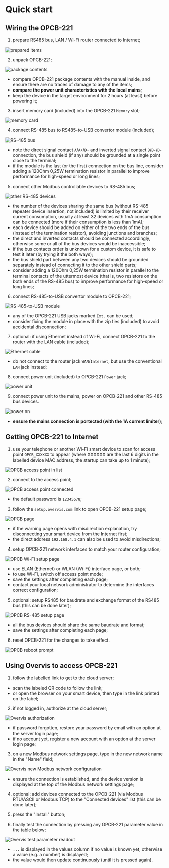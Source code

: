 # Quick start

## Wiring the OPCB-221

1. prepare RS485 bus, LAN / Wi-Fi router connected to Internet;

![prepared items](./images/start11.png)

2. unpack OPCB-221;

![package contents](./images/start12.png)

- compare OPCB-221 package contents with the manual inside, and ensure there are
  no traces of damage to any of the items;
- **compare the power unit characteristics with the local mains**;
- keep the device in the target environment for 2 hours (at least) before
  powering it;

3. insert memory card (included) into the OPCB-221 `Memory` slot;

![memory card](./images/start13.png)

4. connect RS-485 bus to RS485-to-USB convertor module (included);

![RS-485 bus](./images/start14.png)

- note the direct signal contact `A`/`A+`/`D+` and inverted signal contact
  `B`/`B-`/`D-` connection, the bus shield (if any) should be grounded at a
  single point close to the terminal;
- if the module is the last (or the first) connection on the bus line, consider
  adding a 120Ohm 0,25W termination resistor in parallel to improve performance
  for high-speed or long lines;

5. connect other Modbus controllable devices to RS-485 bus;

![other RS-485 devices](./images/start15.png)

- the number of the devices sharing the same bus (without RS-485 repeater device
  insertion, not included) is limited by their receiver current consumption,
  usually at least 32 devices with 1mA consumption can be connected (more if
  their consumption is less than 1mA);
- each device should be added on either of the two ends of the bus (instead of
  the termination resistor), avoiding junctions and branches;
- the direct and inverted contacts should be connected accordingly, otherwise
  some or all of the bus devices would be inaccessible;
- if the bus contacts order is unknown for a custom device, it is safe to test
  it later (by trying it the both ways);
- the bus shield part between any two devices should be grounded separately
  instead of connecting it to the other shield parts;
- consider adding a 120Ohm 0,25W termination resistor in parallel to the
  terminal contacts of the uttermost device (that is, two resistors on the both
  ends of the RS-485 bus) to improve performance for high-speed or long lines;

6. connect RS-485-to-USB convertor module to OPCB-221;

![RS-485-to-USB module](./images/start16.png)

- any of the OPCB-221 USB jacks marked `Ext.` can be used;
- consider fixing the module in place with the zip ties (included) to avoid
  accidental disconnection;

7. optional: if using Ethernet instead of Wi-Fi, connect OPCB-221 to the router
   with the LAN cable (included);

![Ethernet cable](./images/start17.png)

- do not connect to the router jack `WAN`/`Internet`, but use the conventional
  `LAN` jack instead;

8. connect power unit (included) to OPCB-221 `Power` jack;

![power unit](./images/start18.png)

9. connect power unit to the mains, power on OPCB-221 and other RS-485 bus
   devices.

![power on](./images/start19.png)

- **ensure the mains connection is portected (with the 1A current limiter)**;

## Getting OPCB-221 to Internet

1. use your telephone or another Wi-Fi smart device to scan for access point
   `OPCB_XXXXXX` to appear (where XXXXXX are the last 6 digits in the labelled
   device MAC address, the startup can take up to 1 minute);

![OPCB access point in list](./images/start21.png)

2. connect to the access point;

![OPCB access point connected](./images/start22.png)

- the default password is `12345678`;

3. follow the `setup.overvis.com` link to open OPCB-221 setup page;

![OPCB page](./images/start23.png)

- if the warning page opens with misdirection explanation, try disconnecting
  your smart device from the Internet first;
- the direct address `192.168.4.1` can also be used to avoid misdirections;

4. setup OPCB-221 network interfaces to match your router configuration;

![OPCB Wi-Fi setup page](./images/start24.png)

- use ELAN (Ethernet) or WLAN (Wi-Fi) interface page, or both;
- to use Wi-Fi, switch off access point mode;
- save the settings after completing each page;
- contact your local network administrator to determine the interfaces correct
  configuration;

5. optional: setup RS485 for baudrate and exchange format of the RS485 bus (this
   can be done later);

![OPCB RS-485 setup page](./images/start25.png)

- all the bus devices should share the same baudrate and format;
- save the settings after completing each page;

6. reset OPCB-221 for the changes to take effect.

![OPCB reboot prompt](./images/start26.png)

## Using Overvis to access OPCB-221

1. follow the labelled link to get to the cloud server;

- scan the labeled QR code to follow the link;
- or open the browser on your smart device, then type in the link printed on the
  label;

2. if not logged in, authorize at the cloud server;

![Overvis authorization](./images/start32.png)

- if password forgotten, restore your password by email with an option at the
  server login page;
- if no account yet, register a new account with an option at the server login
  page;

3. on a new Modbus network settings page, type in the new network name in the
   "Name" field;

![Overvis new Modbus network configuration](./images/start33.png)

- ensure the connection is established, and the device version is displayed at
  the top of the Modbus network settings page;

4. optional: add devices connected to the OPCB-221 (via Modbus RTU/ASCII or
   Modbus TCP) to the "Connected devices" list (this can be done later);

5. press the "Install" button;

6. finally test the connection by pressing any OPCB-221 parameter value in the
   table below;

![Overvis test parameter readout](./images/start36.png)

- `...` is displayed in the values column if no value is known yet, otherwise a
  value (e.g. a number) is displayed;
- the value would then update continuously (until it is pressed again).

